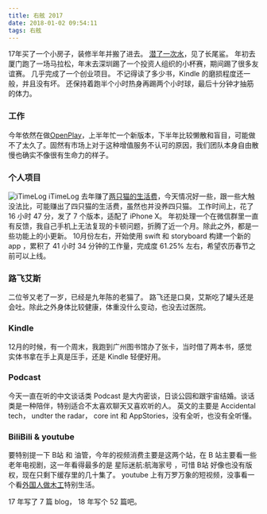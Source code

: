 ```yaml
---
title: 右舷 2017
date: 2018-01-02 09:54:11
tags: 右舷
---
```

17年买了一个小房子，装修半年并搬了进去。
[潜了一次水](http://laihjx.com/2017/11/21/dive2017/)，见了长尾鲨。
年初去厦门跑了一场马拉松，年末去深圳踢了一个投资人组织的小杯赛，期间踢了很多友谊赛。
几乎完成了一个创业项目。
不记得读了多少书，Kindle 的磨损程度还一般，并且没有坏。
还保持着跑半个小时热身再踢两个小时球，最后十分钟才抽筋的体力。

### 工作
今年依然在做[OpenPlay](https://openplay.com)，上半年忙一个新版本，下半年比较懒散和盲目，可能做不了太久了。固然有市场上对于这种增值服务不认可的原因，我们团队本身自由散慢也确实不像很有生命力的样子。

### 个人项目
![](http:///2018-01-02-iTimelog.png "iTimeLog")
iTimeLog 去年赚了[两只猫的生活费](http://laihjx.com/2017/01/07/starboard-2016/)，今天情况好一些，跟一些大触没法比，可能赚出了四只猫的生活费，虽然也并没养四只猫。
工作时间上，花了 16 小时 47 分，发了 7 个版本，适配了 iPhone X。
年初处理一个在微信群里一直有反馈，我自己手机上无法复现的卡顿问题，折腾了近一个月。除此之外，都是一些功能上的小更新。
10月份左右，开始使用 swift 和 storyboard 构建一个新的 app ，累积了 41 小时 34 分钟的工作量，完成度 61.25% 左右，希望农历春节之前可以上线。

### 路飞艾斯

二位爷又老了一岁，已经是九年陈的老猫了。
路飞还是口臭，艾斯吃了罐头还是会吐。除此之外身体比较健康，体重没什么变动，也没去过医院。

### Kindle
12月的时候，有一个周末，我跑到广州图书馆办了张卡，当时借了两本书，感觉实体书拿在手上真是压手，还是 Kindle 轻便好用。

### Podcast
今天一直在听的中文谈话类 Podcast 是大内密谈，日谈公园和跟宇宙结婚。谈话类是一种陪伴，特别适合不太喜欢聊天又喜欢听的人。
英文的主要是 Accidental tech， undter the radar， core  int 和 AppStories，没有全听，也没有全听懂。

### BiliBili & youtube
要特别提一下 B站 和 油管，今年的视频消费主要是这两个站，在 B 站主要看一些老年电视剧，这一年看得最多的是 星际迷航:航海家号 ，可惜 B站 好像也没有版权，现在只剩下缓存里的几十集了。
youtube 上有万罗万象的短视频，没事看一个看[外国人做木工](https://www.youtube.com/channel/UC6pdMJwtkbCNoQRwbaNt77A)特别生活。

17 年写了 7 篇 blog， 18 年写个 52 篇吧。


